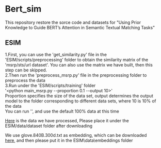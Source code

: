 Bert_sim
====
This repository restore the sorce code and datasets for "Using Prior Knowledge to Guide BERT’s Attention in Semantic Textual Matching Tasks"

ESIM
----
1.First, you can use the 'get_similarity.py' file in the 'ESIM/scripts/preprocessing' folder to obtain the similarity matrix of the 'msrp/sts/url dataset'. You can also use the matrix we have built, then this step can be skipped.<br>
2.Then run the 'preprocess_msrp.py' file in the preprocessing folder to preprocess the data<br>
3.Run under the 'ESIM/scripts/training' folder <br>
'<python main_msrp.py --proportion 0.1 --output 10>'<br>
Proportion specifies the size of the data set, output determines the output model to the folder corresponding to different data sets, where 10 is 10% of the data<br>
You can run '<python main_msrp.py directly>', and use the default 100% data at this time<br>

[Here](https://drive.google.com/file/d/1KshPlBu7StLaASJOBsXzp4HTTYzR75CS/view?usp=sharing) is the data we have processed, Please place it under the ESIM/data/dataset folder after downloading<br>

We use glove.840B.300d.txt as embedding, which can be downloaded [here](https://www.kaggle.com/takuok/glove840b300dtxt?select=glove.840B.300d.txt), and then please put it in the ESIM\data\embeddings folder<br>
